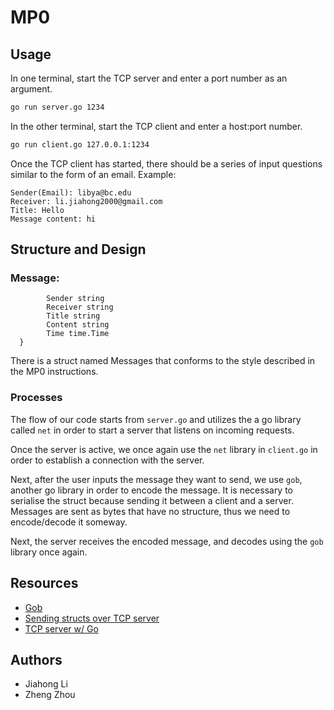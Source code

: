 # MP0

## Usage

In one terminal, start the TCP server and enter a port number as an argument.

```bash
go run server.go 1234
```

In the other terminal, start the TCP client and enter a host:port number.

```bash
go run client.go 127.0.0.1:1234
```

Once the TCP client has started, there should be a series of input questions similar to the form of an email.
Example:
```jiahongli@jias-mbp disSystems % go run client.go 127.0.0.1:1234
Sender(Email): libya@bc.edu
Receiver: li.jiahong2000@gmail.com
Title: Hello
Message content: hi
```

## Structure and Design

### Message: 

```type Message struct {
        Sender string
        Receiver string
        Title string
        Content string
        Time time.Time
  }
```
There is a struct named Messages that conforms to the style described in the MP0 instructions.

### Processes

The flow of our code starts from ```server.go``` and utilizes the a go library called ```net``` in order to start a server that listens on incoming requests. 

Once the server is active, we once again use the ```net``` library in ```client.go``` in order to establish a connection with the server.

Next, after the user inputs the message they want to send, we use ```gob```, another go library in order to encode the message. It is necessary to serialise the struct because sending it between a client and a server. Messages are sent as bytes that have no structure, thus we need to encode/decode it someway.

Next, the server receives the encoded message, and decodes using the ```gob``` library once again.

## Resources

- [Gob](https://golang.org/pkg/encoding/gob/)
- [Sending structs over TCP server](<https://dchua.com/2017/06/23/sending-your-structs-across-the-wire-(tcp-connection)/>)
- [TCP server w/ Go](https://www.linode.com/docs/development/go/developing-udp-and-tcp-clients-and-servers-in-go/)


## Authors

- Jiahong Li
- Zheng Zhou
